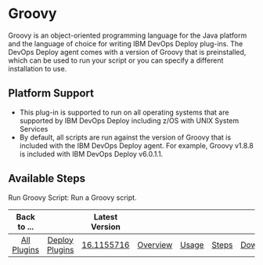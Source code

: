 
# Groovy

Groovy is an object-oriented programming language for the Java platform and the language of choice for writing IBM DevOps Deploy plug-ins. The DevOps Deploy agent comes with a version of Groovy that is preinstalled, which can be used to run your script or you can specify a different installation to use.

## Platform Support

* This plug-in is supported to run on all operating systems that are supported by IBM DevOps Deploy including z/OS with UNIX System Services
* By default, all scripts are run against the version of Groovy that is included with the IBM DevOps Deploy agent. For example, Groovy v1.8.8 is included with IBM DevOps Deploy v6.0.1.1.


## Available Steps

Run Groovy Script: Run a Groovy script.



|Back to ...||Latest Version|||||
| :---: | :---: | :---: | :---: | :---: | :---: | :---: |
|[All Plugins](../../index.md)|[Deploy Plugins](../README.md)|[16.1155716](https://raw.githubusercontent.com/UrbanCode/IBM-UCD-PLUGINS/main/files/Groovy/ucd-Groovy-16.1155716.zip)|[Overview](overview.md)|[Usage](usage.md)|[Steps](steps.md)|[Downloads](downloads.md)|
